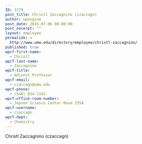 ```yaml
---
ID: 1279
post_title: Christl Zaccagnino (czaccagn)
author: wpengine
post_date: 2015-07-06 08:00:00
post_excerpt: ""
layout: employee
permalink: >
  http://www.umw.edu/directory/employee/christl-zaccagnino/
published: true
wpcf-first-name:
  - Christl
wpcf-last-name:
  - Zaccagnino
wpcf-title:
  - Adjunct Professor
wpcf-email:
  - czaccagn@umw.edu
wpcf-phone:
  - (540) 654-1143
wpcf-office-room-number:
  - Jepson Science Center Room 335A
wpcf-username:
  - czaccagn
wpcf-dept:
  - Chemistry
---
```

Christl Zaccagnino (czaccagn)